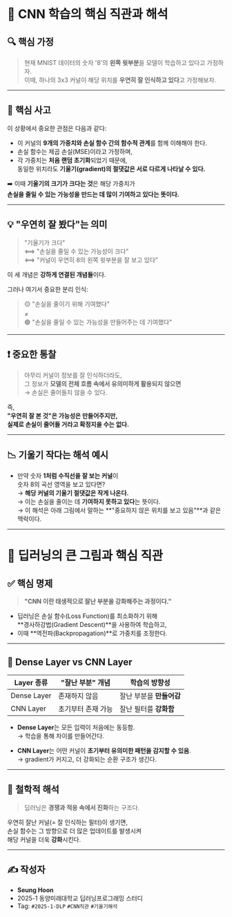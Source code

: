 # 🧠 CNN 학습의 핵심 직관과 해석

## 🔍 핵심 가정

> 현재 MNIST 데이터의 숫자 '8'의 **왼쪽 윗부분**을 모델이 학습하고 있다고 가정하자.  
> 이때, 하나의 3x3 커널이 해당 위치를 **우연히 잘 인식하고 있다**고 가정해보자.

---

## 🎯 핵심 사고

이 상황에서 중요한 관점은 다음과 같다:

- 이 커널의 **9개의 가중치와 손실 함수 간의 함수적 관계**를 함께 이해해야 한다.
- 손실 함수는 제곱 손실(MSE)이라고 가정하며,
- 각 가중치는 **처음 랜덤 초기화**되었기 때문에,  
  동일한 위치라도 **기울기(gradient)의 절댓값은 서로 다르게 나타날 수 있다.**

➡️ 이때 **기울기의 크기가 크다는 것**은 해당 가중치가  
**손실을 줄일 수 있는 가능성을 만드는 데 많이 기여하고 있다는 뜻이다.**

---

## 💡 "우연히 잘 봤다"는 의미

> "기울기가 크다"  
> ⟺ "손실을 줄일 수 있는 가능성이 크다"  
> ⟺ "커널이 우연히 8의 왼쪽 윗부분을 잘 보고 있다"

이 세 개념은 **강하게 연결된 개념들**이다.

그러나 여기서 중요한 분리 인식:

> 🟡 "손실을 줄이기 위해 기여했다"  
> ≠  
> 🟢 "손실을 줄일 수 있는 가능성을 만들어주는 데 기여했다"

---

## ❗ 중요한 통찰

> 아무리 커널이 정보를 잘 인식하더라도,  
> 그 정보가 **모델의 전체 흐름 속에서 유의미하게 활용되지 않으면**  
> → 손실은 줄어들지 않을 수 있다.

즉,  
**"우연히 잘 본 것"은 가능성은 만들어주지만,  
실제로 손실이 줄어들 거라고 확정지을 수는 없다.**

---

## 📉 기울기 작다는 해석 예시

- 만약 숫자 **1처럼 수직선을 잘 보는 커널**이  
  숫자 8의 곡선 영역을 보고 있다면?  
→ **해당 커널의 기울기 절댓값은 작게 나온다.**  
→ 이는 손실을 줄이는 데 **기여하지 못하고 있다**는 뜻이다.  
→ 이 해석은 아래 그림에서 말하는 **"중요하지 않은 위치를 보고 있음"**과 같은 맥락이다.

---

# 🌟 딥러닝의 큰 그림과 핵심 직관

## ✅ 핵심 명제

> **"CNN 이란 태생적으로 잘난 부분을 강화해주는 과정이다."**

- 딥러닝은 손실 함수(Loss Function)를 최소화하기 위해  
  **경사하강법(Gradient Descent)**을 사용하여 학습하고,
- 이때 **역전파(Backpropagation)**로 가중치를 조정한다.

---

## 🤖 Dense Layer vs CNN Layer

| Layer 종류 | "잘난 부분" 개념 | 학습의 방향성 |
|------------|------------------|----------------|
| Dense Layer | 존재하지 않음 | 잘난 부분을 **만들어감** |
| CNN Layer | 초기부터 존재 가능 | 잘난 필터를 **강화함** |

- **Dense Layer**는 모든 입력이 처음에는 동등함.  
→ 학습을 통해 차이를 만들어간다.

- **CNN Layer**는 어떤 커널이 **초기부터 유의미한 패턴을 감지할 수 있음**.  
→ gradient가 커지고, 더 강화되는 순환 구조가 생긴다.

---

## 🔁 철학적 해석

> 딥러닝은 **경쟁과 적응 속에서 진화**하는 구조다.

우연히 잘난 커널(= 잘 인식하는 필터)이 생기면,  
손실 함수는 그 방향으로 더 많은 업데이트를 발생시켜  
해당 커널을 더욱 **강화**시킨다.

---

## ✍️ 작성자

- **Seung Hoon**  
- 2025-1 동양미래대학교 딥러닝프로그래밍 스터디  
- Tag: `#2025-1-DLP` `#CNN직관` `#기울기해석`
